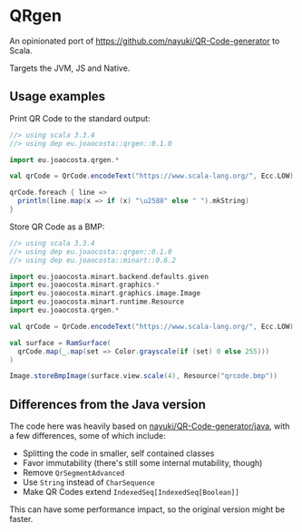 # QRgen

An opinionated port of https://github.com/nayuki/QR-Code-generator to Scala.

Targets the JVM, JS and Native.

## Usage examples

Print QR Code to the standard output:

```scala
//> using scala 3.3.4
//> using dep eu.joaocosta::qrgen::0.1.0

import eu.joaocosta.qrgen.*

val qrCode = QrCode.encodeText("https://www.scala-lang.org/", Ecc.LOW)

qrCode.foreach { line =>
  println(line.map(x => if (x) "\u2588" else " ").mkString)
}
```

Store QR Code as a BMP:
```scala
//> using scala 3.3.4
//> using dep eu.joaocosta::qrgen::0.1.0
//> using dep eu.joaocosta::minart::0.6.2

import eu.joaocosta.minart.backend.defaults.given
import eu.joaocosta.minart.graphics.*
import eu.joaocosta.minart.graphics.image.Image
import eu.joaocosta.minart.runtime.Resource
import eu.joaocosta.qrgen.*

val qrCode = QrCode.encodeText("https://www.scala-lang.org/", Ecc.LOW)

val surface = RamSurface(
  qrCode.map(_.map(set => Color.grayscale(if (set) 0 else 255)))
)

Image.storeBmpImage(surface.view.scale(4), Resource("qrcode.bmp"))
```

## Differences from the Java version

The code here was heavily based on [nayuki/QR-Code-generator/java](https://github.com/nayuki/QR-Code-generator/tree/master/java),
with a few differences, some of which include:

- Splitting the code in smaller, self contained classes
- Favor immutability (there's still some internal mutability, though)
- Remove `QrSegmentAdvanced`
- Use `String` instead of `CharSequence`
- Make QR Codes extend `IndexedSeq[IndexedSeq[Boolean]]`

This can have some performance impact, so the original version might be faster.
